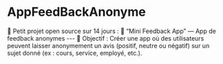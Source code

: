 # AppFeedBackAnonyme
🧠 Petit projet open source sur 14 jours : 💬 “Mini Feedback App” — App de feedback anonymes  ---  🎯 Objectif : Créer une app où des utilisateurs peuvent laisser anonymement un avis (positif, neutre ou négatif) sur un sujet donné (ex : cours, service, employé, etc.).

